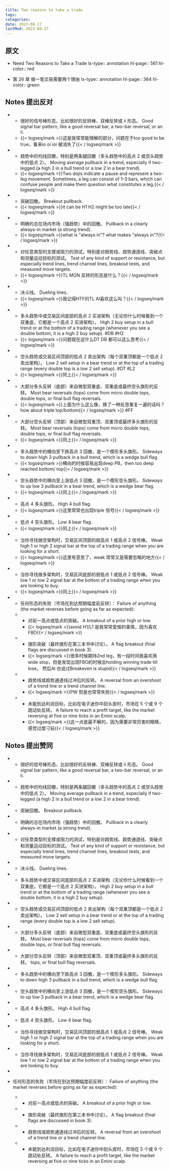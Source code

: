 ```yaml
---
title: Two reasons to take a trade
tags:
categories:
date: 2023-08-17
lastMod: 2023-08-17
---
```

## 原文

  + Need Two Reasons to Take a Trade
ls-type:: annotation
hl-page:: 561
hl-color:: red


  + 第 26 章 做一笔交易需要两个理由
ls-type:: annotation
hl-page:: 364
hl-color:: green


## Notes 提出反对

  + * 很好的信号棒形态，比如很好的反转棒、双棒反转或 ii 形态。
Good signal bar pattern, like a good reversal bar, a two-bar reversal, or an ii.

    + {{< logseq/mark >}}这是我常常能理解的部分，问题在于too good to be true，看来io oi ioi 被消失了{{< / logseq/mark >}}

  + * 趋势中的均线回撤，特别是两条腿回撤（多头趋势中的高点 2 或空头趋势中的低点 2）。
Moving average pullback in a trend, especially if two-legged (a high 2 in a bull trend or a low 2 in a bear trend).

    + {{< logseq/mark >}}Two dojis indicate a pause and represent a two-leg movement. Sometimes, a leg can consist of 1-3 bars, which can confuse people and make them question what constitutes a leg.{{< / logseq/mark >}}

  + * 突破回撤。
Breakout pullback.

    + {{< logseq/mark >}}it can be H1 H2 might be too late{{< / logseq/mark >}}

  + * 明确的总在场内市场（强趋势）中的回撤。
Pullback in a clearly always-in market (a strong trend).

    + {{< logseq/mark >}}what is "always in"? what makes "always in"?{{< / logseq/mark >}}

  + * 对任意类型的支撑或阻力的测试，特别是对趋势线、趋势通道线、突破点和测量运动目标的测试。
Test of any kind of support or resistance, but especially trend
lines, trend channel lines, breakout tests, and measured move
targets.

    + {{< logseq/mark >}}TL MGN 反转的形态是什么？{{< / logseq/mark >}}

  + * 决斗线。
Dueling lines.

    + {{< logseq/mark >}}我记得HTF的TL Al喜欢这么叫？{{< / logseq/mark >}}

  + * 多头趋势中或交易区间底部的高点 2 买进架构（无论你什么时候看到一个双重底，它都是一个高点 2 买进架构）。
High 2 buy setup in a bull trend or at the bottom of a trading
range (whenever you see a double bottom, it is a high 2 buy
setup). #DB #H2

    + {{< logseq/mark >}}问题就在这什么DT DB 都可以这么思考{{< / logseq/mark >}}

  + * 空头趋势或交易区间顶部的低点 2 卖出架构（每个双重顶都是一个低点 2 卖出架构）。
Low 2 sell setup in a bear trend or at the top of a trading range
(every double top is a low 2 sell setup). #DT #L2

    + {{< logseq/mark >}}同上{{< / logseq/mark >}}

  + * 大部分多头反转（底部）来自微型双重底、双重底或最终空头旗形的反转。
Most bear reversals (tops) come from micro double tops, double
tops, or final bull flag reversals.

    + {{< logseq/mark >}}上面为什么这么像，换了一种反思重复一遍的话吗？how about triple top/bottom{{< / logseq/mark >}} #FF

  + * 大部分空头反转（顶部）来自微型双重顶、双重顶或最终多头旗形的反转。
Most bear reversals (tops) come from micro double tops, double
tops, or final bull flag reversals.

    + {{< logseq/mark >}}同上{{< / logseq/mark >}}

  + * 多头趋势中的横向至下跌高点 3 回撤，是一个楔形多头旗形。
Sideways to down high 3 pullback in a bull trend, which is a wedge bull flag.

    + {{< logseq/mark >}}横向的时候容易出现deep PB，then too deep reached bottom/ top{{< / logseq/mark >}}

  + * 空头趋势中的横向至上涨低点 3 回撤，是一个楔形空头旗形。
Sideways to up low 3 pullback in a bear trend, which is a wedge bear flag.

    + {{< logseq/mark >}}同上{{< / logseq/mark >}}

  + * 高点 4 多头旗形。
High 4 bull flag.

    + {{< logseq/mark >}}这里常常也出现triple 信号{{< / logseq/mark >}}

  + * 低点 4 空头旗形。
Low 4 bear flag.

    + {{< logseq/mark >}}同上{{< / logseq/mark >}}

  + * 当你寻找做空架构时，交易区间顶部的弱高点 1 或高点 2 信号棒。
Weak high 1 or high 2 signal bar at the top of a trading range
when you are looking for a short.

    + {{< logseq/mark >}}这里有意思了，weak 常常又是需要忽略的地方{{< / logseq/mark >}}

  + * 当你寻找做多架构时，交易区间底部的弱低点 1 或低点 2 信号棒。
Weak low 1 or low 2 signal bar at the bottom of a trading range
when you are looking to buy.

    + {{< logseq/mark >}}同上{{< / logseq/mark >}}

  + * 任何形态的失败（市场在到达预期幅度前反转）：
Failure of anything (the market reverses before going as far as
expected):

    + * 对前一高点或低点的突破。
A breakout of a prior high or low.

      + {{< logseq/mark >}}avoid H1/L1 是我常常爱做的事情，因为喜欢FBO{{< / logseq/mark >}}

    + * 旗形突破（最终旗形在第三本书中讨论）。
A flag breakout (final flags are discussed in book 3).

      + {{< logseq/mark >}}很多时候期待2nd leg，有一段时间我喜欢用wide stop，但是发现出现FBO的时候会holding winning trade till lose， 然后Al 也说过Breakeven is stupid{{< / logseq/mark >}}

    + * 趋势线或趋势通道线过冲后的反转。
A reversal from an overshoot of a trend line or a trend
channel line.

      + {{< logseq/mark >}}PW 但是也常常失败{{< / logseq/mark >}}

    + * 未能到达利润目标，比如在电子迷你中刮头皮时，市场在 5 个或 9 个跳动处反转。
A failure to reach a profit target, like the market reversing at five or nine ticks in an Emini scalp.

      + {{< logseq/mark >}}这一点是最不解的，因为需要非常厉害的眼睛，感觉过度刁钻{{< / logseq/mark >}}

## Notes 提出赞同


  + * 很好的信号棒形态，比如很好的反转棒、双棒反转或 ii 形态。
Good signal bar pattern, like a good reversal bar, a two-bar reversal, or an ii.

  + * 趋势中的均线回撤，特别是两条腿回撤（多头趋势中的高点 2 或空头趋势中的低点 2）。
Moving average pullback in a trend, especially if two-legged (a high 2 in a bull trend or a low 2 in a bear trend).

  + * 突破回撤。
Breakout pullback.

  + * 明确的总在场内市场（强趋势）中的回撤。
Pullback in a clearly always-in market (a strong trend).

  + * 对任意类型的支撑或阻力的测试，特别是对趋势线、趋势通道线、突破点和测量运动目标的测试。
Test of any kind of support or resistance, but especially trend
lines, trend channel lines, breakout tests, and measured move
targets.

  + * 决斗线。
Dueling lines.

  + * 多头趋势中或交易区间底部的高点 2 买进架构（无论你什么时候看到一个双重底，它都是一个高点 2 买进架构）。
High 2 buy setup in a bull trend or at the bottom of a trading
range (whenever you see a double bottom, it is a high 2 buy
setup).

  + * 空头趋势或交易区间顶部的低点 2 卖出架构（每个双重顶都是一个低点 2 卖出架构）。
Low 2 sell setup in a bear trend or at the top of a trading range
(every double top is a low 2 sell setup).

  + * 大部分多头反转（底部）来自微型双重底、双重底或最终空头旗形的反转。
Most bear reversals (tops) come from micro double tops, double
tops, or final bull flag reversals.

  + * 大部分空头反转（顶部）来自微型双重顶、双重顶或最终多头旗形的反转。
tops, or final bull flag reversals.

  + * 多头趋势中的横向至下跌高点 3 回撤，是一个楔形多头旗形。
Sideways to down high 3 pullback in a bull trend, which is a wedge bull flag.

  + * 空头趋势中的横向至上涨低点 3 回撤，是一个楔形空头旗形。
Sideways to up low 3 pullback in a bear trend, which is a wedge bear flag.

  + * 高点 4 多头旗形。
High 4 bull flag.

  + * 低点 4 空头旗形。
Low 4 bear flag.

  + * 当你寻找做空架构时，交易区间顶部的弱高点 1 或高点 2 信号棒。
Weak high 1 or high 2 signal bar at the top of a trading range
when you are looking for a short.

  + * 当你寻找做多架构时，交易区间底部的弱低点 1 或低点 2 信号棒。
Weak low 1 or low 2 signal bar at the bottom of a trading range
when you are looking to buy.

  + 
* 任何形态的失败（市场在到达预期幅度前反转）：
Failure of anything (the market reverses before going as far as
expected):

    + * 对前一高点或低点的突破。
A breakout of a prior high or low.

    + * 旗形突破（最终旗形在第三本书中讨论）。
A flag breakout (final flags are discussed in book 3).

    + * 趋势线或趋势通道线过冲后的反转。
A reversal from an overshoot of a trend line or a trend
channel line.

    + * 未能到达利润目标，比如在电子迷你中刮头皮时，市场在 5 个或 9 个跳动处反转。
A failure to reach a profit target, like the market reversing at five or nine ticks in an Emini scalp.






